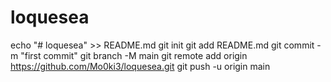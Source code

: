# loquesea
echo "# loquesea" >> README.md
git init
git add README.md
git commit -m "first commit"
git branch -M main
git remote add origin https://github.com/Mo0ki3/loquesea.git
git push -u origin main
